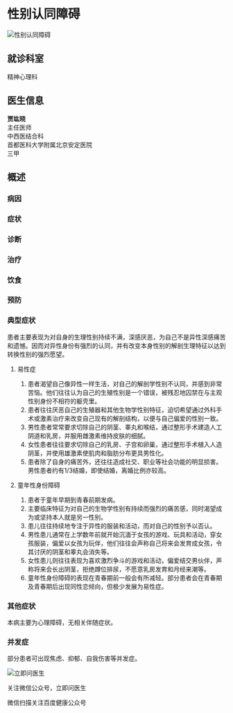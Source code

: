 # 性别认同障碍

![性别认同障碍](https://image.dayi.org.cn/public/uploads/20190702/e4db8d894a0103c73c7c49ad0b32660f.jpg?x-oss-process=image/resize,w_120,h_120,m_fill)

## 就诊科室
精神心理科

## 医生信息
**贾竑晓**  
主任医师  
中西医结合科  
首都医科大学附属北京安定医院  
三甲

## 概述

### 病因

### 症状

### 诊断

### 治疗

### 饮食

### 预防

### 典型症状
患者主要表现为对自身的生理性别持续不满，深感厌恶，为自己不是异性深感痛苦和遗憾。因而对异性身份有强烈的认同，并有改变本身性别的解剖生理特征以达到转换性别的强烈愿望。

1. 易性症
   1. 患者渴望自己像异性一样生活，对自己的解剖学性别不认同，并感到非常苦恼。他们往往认为自己的生殖性别是一个错误，被残忍地囚禁在与主观性别身份不相符的躯壳里。
   2. 患者往往厌恶自己的生殖器和其他生物学性别特征，迫切希望通过外科手术或激素治疗来改变自己现有的解剖结构，以便与自己偏爱的性别一致。
   3. 男性患者常常要求切除自己的阴茎、睾丸和喉结，通过整形手术建造人工阴道和乳房，并服用雌激素维持皮肤的细腻。
   4. 女性患者往往要求切除自己的乳房、子宫和卵巢，通过整形手术植入人造阴茎，并使用雄激素使肌肉和脂肪分布更具男性化。
   5. 患者除了自身的痛苦外，还往往造成社交、职业等社会功能的明显损害。男性患者约有1/3结婚，即使结婚，离婚比例亦较高。

2. 童年性身份障碍
   1. 患者于童年早期到青春前期发病。
   2. 主要临床特征为对自己的生物学性别有持续而强烈的痛苦感，同时渴望成为或坚持本人就是另一性别。
   3. 患儿往往持续地专注于异性的服装和活动，而对自己的性别予以否认。
   4. 男性患儿通常在上学数年前就开始沉湎于女孩的游戏、玩具和活动，穿女孩服装，偏爱以女孩为玩伴，他们往往会声称自己将来会发育成女孩，令其讨厌的阴茎和睾丸会消失等。
   5. 女性患儿则往往表现为喜欢激烈争斗的游戏和活动，偏爱结交男伙伴，声称将来会长出阴茎，拒绝蹲位排尿，不愿意乳房发育和月经来潮等。
   6. 童年性身份障碍的表现在青春期前一般会有所减轻。部分患者会在青春期及青春期后出现同性恋倾向，但极少发展为易性症。

### 其他症状
本病主要为心理障碍，无相关伴随症状。

### 并发症
部分患者可出现焦虑、抑郁、自我伤害等并发症。

![立即问医生](https://med-fe.cdn.bcebos.com/selfhome/pc/triage_qrcode.png)

关注微信公众号，立即问医生

微信扫描关注百度健康公众号